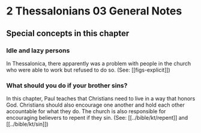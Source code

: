 # 2 Thessalonians 03 General Notes
## Special concepts in this chapter

### Idle and lazy persons
In Thessalonica, there apparently was a problem with people in the church who were able to work but refused to do so. (See: [[figs-explicit]])

### What should you do if your brother sins?

In this chapter, Paul teaches that Christians need to live in a way that honors God. Christians should also encourage one another and hold each other accountable for what they do. The church is also responsible for encouraging believers to repent if they sin. (See: [[../bible/kt/repent]] and [[../bible/kt/sin]])